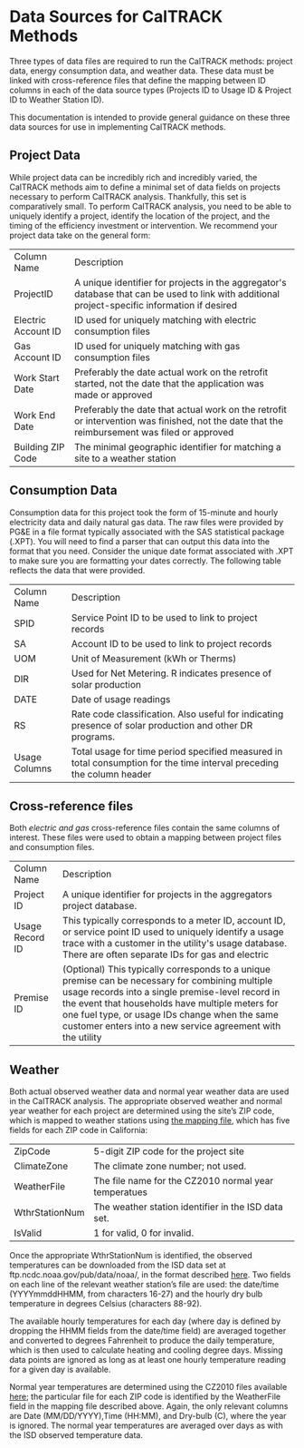 # **Data Sources for CalTRACK Methods**

Three types of data files are required to run the CalTRACK methods: project data, energy consumption data, and weather data. These data must be linked with cross-reference files that define the mapping between ID columns in each of the data source types (Projects ID to Usage ID & Project ID to Weather Station ID).

This documentation is intended to provide general guidance on these three data sources for use in implementing CalTRACK methods.

## Project Data

While project data can be incredibly rich and incredibly varied, the CalTRACK methods aim to define a minimal set of data fields on projects necessary to perform CalTRACK analysis. Thankfully, this set is comparatively small. To perform CalTRACK analysis, you need to be able to uniquely identify a project, identify the location of the project, and the timing of the efficiency investment or intervention. We recommend your project data take on the general form:

<table>
  <tr>
    <td>Column Name</td>
    <td>Description</td>
  </tr>
  <tr>
    <td>ProjectID</td>
    <td>A unique identifier for projects in the aggregator's database that can be used to link with additional project-specific information if desired</td>
  </tr>
  <tr>
    <td>Electric Account ID</td>
    <td>ID used for uniquely matching with electric consumption files</td>
  </tr>
  <tr>
    <td>Gas Account ID</td>
    <td>ID used for uniquely matching with gas consumption files</td>
  </tr>
  <tr>
    <td>Work Start Date</td>
    <td>Preferably the date actual work on the retrofit started, not the date that the application was made or approved</td>
  </tr>
  <tr>
    <td>Work End Date</td>
    <td>Preferably the date that actual work on the retrofit or intervention was finished, not the date that the reimbursement was filed or approved</td>
  </tr>
  <tr>
    <td>Building ZIP Code</td>
    <td>The minimal geographic identifier for matching a site to a weather station</td>
  </tr>
</table>


## Consumption Data

Consumption data for this project took the form of 15-minute and hourly electricity data and daily natural gas data. The raw files were provided by PG&E in a file format typically associated with the SAS statistical package (.XPT). You will need to find a parser that can output this data into the format that you need. Consider the unique date format associated with .XPT to make sure you are formatting your dates correctly. The following table reflects the data that were provided.

<table>
  <tr>
    <td>Column Name</td>
    <td>Description</td>
  </tr>
  <tr>
    <td>SPID</td>
    <td>Service Point ID to be used to link to project records</td>
  </tr>
  <tr>
    <td>SA</td>
    <td>Account ID to be used to link to project records</td>
  </tr>
  <tr>
    <td>UOM</td>
    <td>Unit of Measurement (kWh or Therms)</td>
  </tr>
  <tr>
    <td>DIR</td>
    <td>Used for Net Metering. R indicates presence of solar production</td>
  </tr>
  <tr>
    <td>DATE</td>
    <td>Date of usage readings</td>
  </tr>
  <tr>
    <td>RS</td>
    <td>Rate code classification. Also useful for indicating presence of solar production and other DR programs.</td>
  </tr>
  <tr>
    <td>Usage Columns</td>
    <td>Total usage for time period specified measured in total consumption for the time interval preceding the column header</td>
  </tr>
</table>


## Cross-reference files

Both *electric and gas* cross-reference files contain the same columns of interest. These files were used to obtain a mapping between project files and consumption files.

<table>
  <tr>
    <td>Column Name</td>
    <td>Description</td>
  </tr>
  <tr>
    <td>Project ID</td>
    <td>A unique identifier for projects in the aggregators project database.</td>
  </tr>
  <tr>
    <td>Usage Record ID</td>
    <td>This typically corresponds to a meter ID, account ID, or service point ID used to uniquely identify a usage trace with a customer in the utility's usage database. There are often separate IDs for gas and electric</td>
  </tr>
  <tr>
    <td>Premise ID</td>
    <td>(Optional) This typically corresponds to a unique premise can be necessary for combining multiple usage records into a single premise-level record in the event that households have multiple meters for one fuel type, or usage IDs change when the same customer enters into a new service agreement with the utility</td>
  </tr>
</table>


## Weather

Both actual observed weather data and normal year weather data are used in the CalTRACK analysis. The appropriate observed weather and normal year weather for each project are determined using the site’s ZIP code, which is mapped to weather stations using [the mapping file](https://github.com/impactlab/caltrack/tree/master/resources/weather), which has five fields for each ZIP code in California:

<table>
  <tr>
    <td>ZipCode</td>
    <td>5-digit ZIP code for the project site</td>
  </tr>
  <tr>
    <td>ClimateZone</td>
    <td>The climate zone number; not used.</td>
  </tr>
  <tr>
    <td>WeatherFile</td>
    <td>The file name for the CZ2010 normal year temperatues</td>
  </tr>
  <tr>
    <td>WthrStationNum</td>
    <td>The weather station identifier in the ISD data set.</td>
  </tr>
  <tr>
    <td>IsValid</td>
    <td>1 for valid, 0 for invalid.</td>
  </tr>
</table>


Once the appropriate WthrStationNum is identified, the observed temperatures can be downloaded from the ISD data set at ftp.ncdc.noaa.gov/pub/data/noaa/, in the format described [here](https://www1.ncdc.noaa.gov/pub/data/ish/ish-format-document.pdf). Two fields on each line of the relevant weather station’s file are used: the date/time (YYYYmmddHHMM, from characters 16-27) and the hourly dry bulb temperature in degrees Celsius (characters 88-92). 

The available hourly temperatures for each day (where day is defined by dropping the HHMM fields from the date/time field) are averaged together and converted to degrees Fahrenheit to produce the daily temperature, which is then used to calculate heating and cooling degree days. Missing data points are ignored as long as at least one hourly temperature reading for a given day is available. 

Normal year temperatures are determined using the CZ2010 files available [here](https://github.com/impactlab/caltrack/tree/master/resources/weather); the particular file for each ZIP code is identified by the WeatherFile field in the mapping file described above. Again, the only relevant columns are Date (MM/DD/YYYY),Time (HH:MM), and Dry-bulb (C), where the year is ignored. The normal year temperatures are averaged over days as with the ISD observed temperature data.

